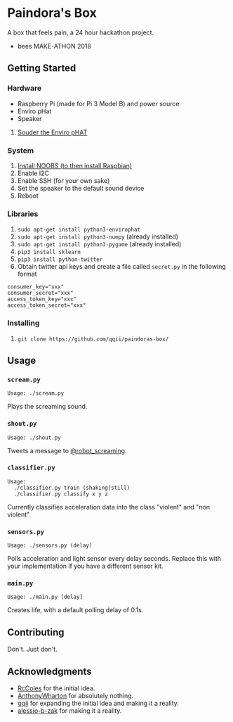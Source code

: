 # Paindora's Box

A box that feels pain, a 24 hour hackathon project.

* bees MAKE-ATHON 2018

## Getting Started

### Hardware

* Raspberry Pi (made for Pi 3 Model B) and power source 
* Enviro pHat
* Speaker

1. [Souder the Enviro pHAT](https://learn.pimoroni.com/tutorial/sandyj/soldering-phats) 

### System

1. [Install NOOBS (to then install Raspbian)](https://www.raspberrypi.org/help/noobs-setup/2/)
1. Enable I2C
1. Enable SSH (for your own sake)
1. Set the speaker to the default sound device
1. Reboot

### Libraries

1. `sudo apt-get install python3-envirophat`
1. `sudo apt-get install python3-numpy` (already installed)
1. `sudo apt-get install python3-pygame` (already installed)
1. `pip3 install sklearn`
1. `pip3 install python-twitter`
1. Obtain twitter api keys and create a file called `secret.py` in the following format

```
consumer_key="xxx"
consumer_secret="xxx"
access_token_key="xxx"
access_token_secret="xxx"
```

### Installing

1. `git clone https://github.com/qqii/paindoras-box/`

## Usage

### `scream.py`

`Usage: ./scream.py`

Plays the screaming sound.

### `shout.py`

`Usage: ./shout.py`

Tweets a message to [@robot_screaming](https://twitter.com/robot_screaming).

### `classifier.py`

```
Usage:
  ./classifier.py train (shaking|still)
  ./classifier.py classify x y z
```

Currently classifies acceleration data into the class "violent" and "non violent".

### `sensors.py`

`Usage: ./sensors.py (delay)`

Polls acceleration and light sensor every delay seconds. Replace this with your implementation if you have a different sensor kit. 

### `main.py`

`Usage: ./main.py [delay]`

Creates life, with a default polling delay of 0.1s.

## Contributing

Don't. Just don't.

## Acknowledgments

* [RcColes](https://github.com/rccoles) for the initial idea.
* [AnthonyWharton](https://github.com/anthonywharton) for absolutely nothing.
* [qqii](https://github.com/qqii) for expanding the initial idea and making it a reality.
* [alessio-b-zak](https://github.com/alessio-b-zak) for making it a reality.
